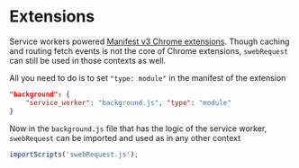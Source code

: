 # Extensions
Service workers powered [Manifest v3 Chrome extensions](https://developer.chrome.com/docs/extensions/mv3/service_workers/). Though caching and routing fetch events is not the core of Chrome extensions, `swebRequest` can still be used in those contexts as well. 

All you need to do is to set `"type: module"` in the manifest of the extension
```json
"background": {
    "service_worker": "background.js", "type": "module"
}
```
Now in the `background.js` file that has the logic of the service worker, `swebRequest` can be imported and used as in any other context
```javascript
importScripts('swebRequest.js');
```